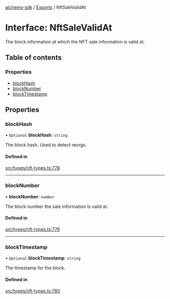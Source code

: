[alchemy-sdk](../README.md) / [Exports](../modules.md) / NftSaleValidAt

# Interface: NftSaleValidAt

The block information at which the NFT sale information is valid at.

## Table of contents

### Properties

- [blockHash](NftSaleValidAt.md#blockhash)
- [blockNumber](NftSaleValidAt.md#blocknumber)
- [blockTimestamp](NftSaleValidAt.md#blocktimestamp)

## Properties

### blockHash

• `Optional` **blockHash**: `string`

The block hash. Used to detect reorgs.

#### Defined in

[src/types/nft-types.ts:778](https://github.com/alchemyplatform/alchemy-sdk-js/blob/ae0aa3f0/src/types/nft-types.ts#L778)

___

### blockNumber

• **blockNumber**: `number`

The block number the sale information is valid at.

#### Defined in

[src/types/nft-types.ts:776](https://github.com/alchemyplatform/alchemy-sdk-js/blob/ae0aa3f0/src/types/nft-types.ts#L776)

___

### blockTimestamp

• `Optional` **blockTimestamp**: `string`

The timestamp for the block.

#### Defined in

[src/types/nft-types.ts:780](https://github.com/alchemyplatform/alchemy-sdk-js/blob/ae0aa3f0/src/types/nft-types.ts#L780)
